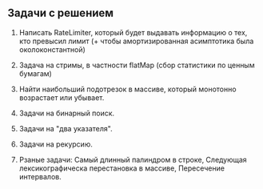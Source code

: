 ## Задачи с решением

1. Написать RateLimiter, который будет выдавать информацию о тех, кто превысил лимит (+ чтобы амортизированная асимптотика была околоконстантной)

2. Задача на стримы, в частности flatMap (сбор статистики по ценным бумагам)

3. Найти наибольший подотрезок в массиве, который монотонно возрастает или убывает.

4. Задачи на бинарный поиск.

5. Задачи на "два указателя".

6. Задачи на рекурсию.

7. Рзаные задачи: Самый длинный палиндром в строке, Следующая лексикографическа перестановка в массиве, Пересечение интервалов.